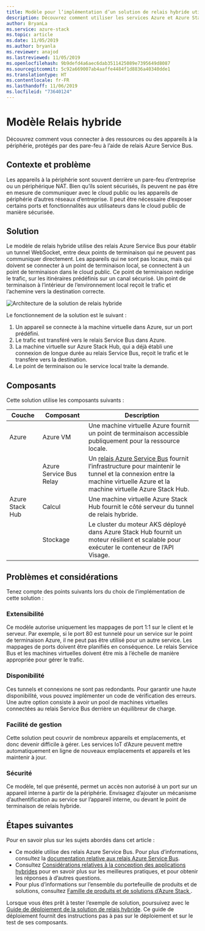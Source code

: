 ```yaml
---
title: Modèle pour l’implémentation d’un solution de relais hybride utilisant Azure et Azure Stack Hub.
description: Découvrez comment utiliser les services Azure et Azure Stack Hub pour vous connecter à des ressources ou des appareils de périphérie protégés par des pare-feu.
author: BryanLa
ms.service: azure-stack
ms.topic: article
ms.date: 11/05/2019
ms.author: bryanla
ms.reviewer: anajod
ms.lastreviewed: 11/05/2019
ms.openlocfilehash: 9b9defd4a6aec6dab3511425089e7395649d8087
ms.sourcegitcommit: 5c92a669007ab4aaffe4484f1d8836a40340dde1
ms.translationtype: HT
ms.contentlocale: fr-FR
ms.lasthandoff: 11/06/2019
ms.locfileid: "73640124"
---
```

# <a name="hybrid-relay-pattern"></a>Modèle Relais hybride

Découvrez comment vous connecter à des ressources ou des appareils à la périphérie, protégés par des pare-feu à l’aide de relais Azure Service Bus.

## <a name="context-and-problem"></a>Contexte et problème

Les appareils à la périphérie sont souvent derrière un pare-feu d’entreprise ou un périphérique NAT. Bien qu’ils soient sécurisés, ils peuvent ne pas être en mesure de communiquer avec le cloud public ou les appareils de périphérie d’autres réseaux d’entreprise. Il peut être nécessaire d’exposer certains ports et fonctionnalités aux utilisateurs dans le cloud public de manière sécurisée. 

## <a name="solution"></a>Solution

Le modèle de relais hybride utilise des relais Azure Service Bus pour établir un tunnel WebSocket, entre deux points de terminaison qui ne peuvent pas communiquer directement. Les appareils qui ne sont pas locaux, mais qui doivent se connecter à un point de terminaison local, se connectent à un point de terminaison dans le cloud public. Ce point de terminaison redirige le trafic, sur les itinéraires prédéfinis sur un canal sécurisé. Un point de terminaison à l’intérieur de l’environnement local reçoit le trafic et l’achemine vers la destination correcte. 

![Architecture de la solution de relais hybride](media/pattern-hybrid-relay/solution-architecture.png)

Le fonctionnement de la solution est le suivant : 

1. Un appareil se connecte à la machine virtuelle dans Azure, sur un port prédéfini.
2. Le trafic est transféré vers le relais Service Bus dans Azure.
3. La machine virtuelle sur Azure Stack Hub, qui a déjà établi une connexion de longue durée au relais Service Bus, reçoit le trafic et le transfère vers la destination.
4. Le point de terminaison ou le service local traite la demande. 

## <a name="components"></a>Composants

Cette solution utilise les composants suivants :

| Couche | Composant | Description |
|----------|-----------|-------------|
| Azure | Azure VM | Une machine virtuelle Azure fournit un point de terminaison accessible publiquement pour la ressource locale. |
| | Azure Service Bus Relay | Un [relais Azure Service Bus](/azure/service-bus-relay/) fournit l’infrastructure pour maintenir le tunnel et la connexion entre la machine virtuelle Azure et la machine virtuelle Azure Stack Hub.|
| Azure Stack Hub | Calcul | Une machine virtuelle Azure Stack Hub fournit le côté serveur du tunnel de relais hybride. |
| | Stockage | Le cluster du moteur AKS déployé dans Azure Stack Hub fournit un moteur résilient et scalable pour exécuter le conteneur de l’API Visage.|

## <a name="issues-and-considerations"></a>Problèmes et considérations

Tenez compte des points suivants lors du choix de l’implémentation de cette solution :

### <a name="scalability"></a>Extensibilité 

Ce modèle autorise uniquement les mappages de port 1:1 sur le client et le serveur. Par exemple, si le port 80 est tunnelé pour un service sur le point de terminaison Azure, il ne peut pas être utilisé pour un autre service. Les mappages de ports doivent être planifiés en conséquence. Le relais Service Bus et les machines virtuelles doivent être mis à l’échelle de manière appropriée pour gérer le trafic.

### <a name="availability"></a>Disponibilité

Ces tunnels et connexions ne sont pas redondants. Pour garantir une haute disponibilité, vous pouvez implémenter un code de vérification des erreurs. Une autre option consiste à avoir un pool de machines virtuelles connectées au relais Service Bus derrière un équilibreur de charge.

### <a name="manageability"></a>Facilité de gestion

Cette solution peut couvrir de nombreux appareils et emplacements, et donc devenir difficile à gérer. Les services IoT d’Azure peuvent mettre automatiquement en ligne de nouveaux emplacements et appareils et les maintenir à jour.

### <a name="security"></a>Sécurité

Ce modèle, tel que présenté, permet un accès non autorisé à un port sur un appareil interne à partir de la périphérie. Envisagez d’ajouter un mécanisme d’authentification au service sur l’appareil interne, ou devant le point de terminaison de relais hybride. 

## <a name="next-steps"></a>Étapes suivantes

Pour en savoir plus sur les sujets abordés dans cet article :
- Ce modèle utilise des relais Azure Service Bus. Pour plus d’informations, consultez la [documentation relative aux relais Azure Service Bus](/azure/service-bus-relay/).
- Consultez [Considérations relatives à la conception des applications hybrides](overview-app-design-considerations.md) pour en savoir plus sur les meilleures pratiques, et pour obtenir les réponses à d’autres questions.
- Pour plus d’informations sur l’ensemble du portefeuille de produits et de solutions, consultez [Famille de produits et de solutions d’Azure Stack ](/azure-stack).

Lorsque vous êtes prêt à tester l’exemple de solution, poursuivez avec le [Guide de déploiement de la solution de relais hybride](https://aka.ms/hybridrelaydeployment). Ce guide de déploiement fournit des instructions pas à pas sur le déploiement et sur le test de ses composants.